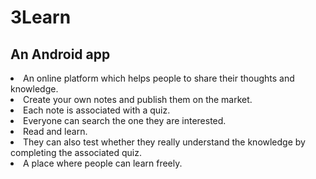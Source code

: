 # 3Learn

## An Android app
<li>An online platform which helps people to share their thoughts and knowledge.</li>
<li>Create your own notes and publish them on the market.</li>
<li>Each note is associated with a quiz.</li>
<li>Everyone can search the one they are interested.</li>
<li>Read and learn.</li>
<li>They can also test whether they really understand the knowledge by completing the associated quiz.</li>
<li>A place where people can learn freely. </li>
